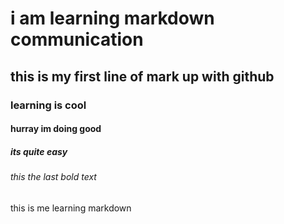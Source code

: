 # i am learning markdown communication

## this is my first line of mark up with github

### learning is cool

#### hurray im doing good

##### its quite easy

###### this the last bold text





this is me  learning markdown
